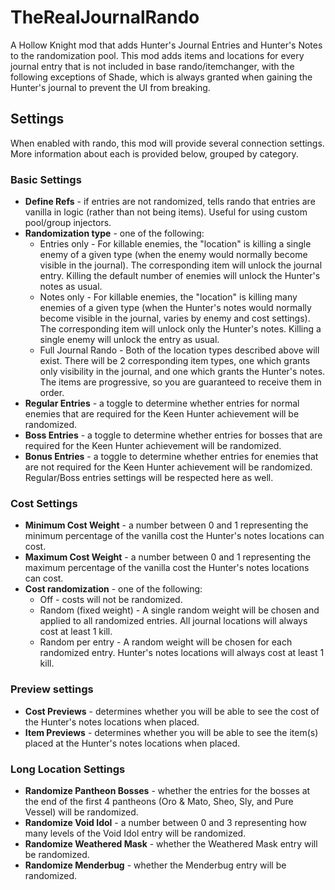 ﻿# TheRealJournalRando

A Hollow Knight mod that adds Hunter's Journal Entries and Hunter's Notes to the randomization pool.
This mod adds items and locations for every journal entry that is not included in base rando/itemchanger,
with the following exceptions of Shade, which is always granted when gaining the Hunter's journal to prevent
the UI from breaking.

## Settings

When enabled with rando, this mod will provide several connection settings. More information about each
is provided below, grouped by category.

### Basic Settings

* **Define Refs** - if entries are not randomized, tells rando that entries are vanilla in logic (rather
  than not being items). Useful for using custom pool/group injectors.
* **Randomization type** - one of the following:
  * Entries only - For killable enemies, the "location" is killing a single enemy of a given type
    (when the enemy would normally become visible in the journal). The corresponding item will unlock the
    journal entry. Killing the default number of enemies will unlock the Hunter's notes as usual.
  * Notes only - For killable enemies, the "location" is killing many enemies of a given type (when the
    Hunter's notes would normally become visible in the journal, varies by enemy and cost settings). The
    corresponding item will unlock only the Hunter's notes. Killing a single enemy will unlock the entry
    as usual.
  * Full Journal Rando - Both of the location types described above will exist. There will be 2 corresponding
    item types, one which grants only visibility in the journal, and one which grants the Hunter's notes.
    The items are progressive, so you are guaranteed to receive them in order.
* **Regular Entries** - a toggle to determine whether entries for normal enemies that are required for
  the Keen Hunter achievement will be randomized.
* **Boss Entries** - a toggle to determine whether entries for bosses that are required for the Keen Hunter
  achievement will be randomized.
* **Bonus Entries** - a toggle to determine whether entries for enemies that are not required for the
  Keen Hunter achievement will be randomized. Regular/Boss entries settings will be respected here as well.

### Cost Settings

* **Minimum Cost Weight** - a number between 0 and 1 representing the minimum percentage of the vanilla cost
  the Hunter's notes locations can cost.
* **Maximum Cost Weight** - a number between 0 and 1 representing the maximum percentage of the vanilla cost
  the Hunter's notes locations can cost.
* **Cost randomization** - one of the following:
  * Off - costs will not be randomized.
  * Random (fixed weight) - A single random weight will be chosen and applied to all randomized entries. 
    All journal locations will always cost at least 1 kill.
  * Random per entry - A random weight will be chosen for each randomized entry. Hunter's notes locations
    will always cost at least 1 kill.

### Preview settings

* **Cost Previews** - determines whether you will be able to see the cost of the Hunter's notes locations
  when placed.
* **Item Previews** - determines whether you will be able to see the item(s) placed at the Hunter's notes
  locations when placed.

### Long Location Settings

* **Randomize Pantheon Bosses** - whether the entries for the bosses at the end of the first 4 pantheons
  (Oro & Mato, Sheo, Sly, and Pure Vessel) will be randomized.
* **Randomize Void Idol** - a number between 0 and 3 representing how many levels of the Void Idol entry will
  be randomized.
* **Randomize Weathered Mask** - whether the Weathered Mask entry will be randomized.
* **Randomize Menderbug** - whether the Menderbug entry will be randomized.
